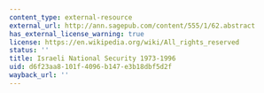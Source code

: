 ```yaml
---
content_type: external-resource
external_url: http://ann.sagepub.com/content/555/1/62.abstract
has_external_license_warning: true
license: https://en.wikipedia.org/wiki/All_rights_reserved
status: ''
title: Israeli National Security 1973-1996
uid: d6f23aa8-101f-4096-b147-e3b18dbf5d2f
wayback_url: ''
---
```

